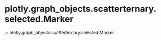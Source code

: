 # plotly.graph_objects.scatterternary.selected.Marker

::: plotly.graph_objects.scatterternary.selected.Marker
